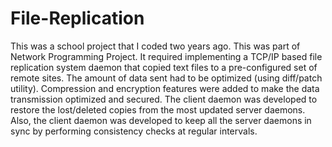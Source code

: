 File-Replication
================

This was a school project that I coded two years ago. This was part of Network Programming Project. It required implementing a TCP/IP based file replication system daemon that copied text files to a pre-configured set of remote sites. The amount of data sent had to be optimized (using diff/patch utility). Compression and encryption features were added to make the data transmission optimized and secured. The client daemon was developed to restore the lost/deleted copies from the most updated server daemons. Also, the client daemon was developed to keep all the server daemons in sync by performing consistency checks at regular intervals.  